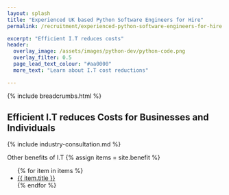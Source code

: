 ```yaml
---
layout: splash 
title: "Experienced UK based Python Software Engineers for Hire"
permalink: /recruitment/experienced-python-software-engineers-for-hire

excerpt: "Efficient I.T reduces costs"
header:
  overlay_image: /assets/images/python-dev/python-code.png
  overlay_filter: 0.5 
  page_lead_text_colour: "#aa0000"
  more_text: "Learn about I.T cost reductions"

---
```


{% include breadcrumbs.html %}

## Efficient I.T reduces Costs for Businesses and Individuals

{% include industry-consultation.md %}

Other benefits of I.T
{% assign items = site.benefit %}
<ul class="">
    {% for item in items %}
        <li><a href="{{ item.url }}">{{ item.title }}</a></li>
    {% endfor %}
</ul>